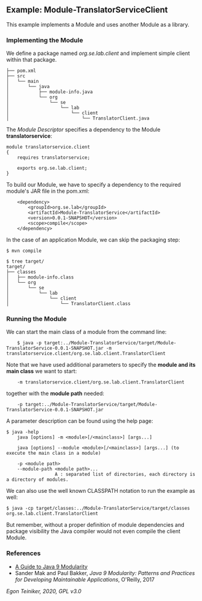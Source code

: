 ## Example: Module-TranslatorServiceClient

This example implements a Module and uses another Module as a library.

### Implementing the Module

We define a package named *org.se.lab.client* and implement simple client within that package.

```
├── pom.xml
├── src
│   └── main
│       └── java
│           ├── module-info.java
│           └── org
│               └── se
│                   └── lab
│                       └── client
│                           └── TranslatorClient.java

```

The *Module Descriptor* specifies a dependency to the Module **translatorservice**: 

```
module translatorservice.client
{
    requires translatorservice;

    exports org.se.lab.client;
}
```

To build our Module, we have to specify a dependency to the required module's JAR file in the pom.xml:
```
    <dependency>
        <groupId>org.se.lab</groupId>
        <artifactId>Module-TranslatorService</artifactId>
        <version>0.0.1-SNAPSHOT</version>
        <scope>compile</scope>
    </dependency>
```

In the case of an application Module, we can skip the packaging step:
```
$ mvn compile

$ tree target/
target/
├── classes
│   ├── module-info.class
│   └── org
│       └── se
│           └── lab
│               └── client
│                   └── TranslatorClient.class
```

### Running the Module

We can start the main class of a module from the command line:
```
    $ java -p target:../Module-TranslatorService/target/Module-TranslatorService-0.0.1-SNAPSHOT.jar -m translatorservice.client/org.se.lab.client.TranslatorClient
```

Note that we have used additional parameters to specify the **module and its main class** we want to start:
```
    -m translatorservice.client/org.se.lab.client.TranslatorClient
```
together with the **module path** needed:
```
    -p target:../Module-TranslatorService/target/Module-TranslatorService-0.0.1-SNAPSHOT.jar
```

A parameter description can be found using the help page: 
```
$ java -help
    java [options] -m <module>[/<mainclass>] [args...]
       
    java [options] --module <module>[/<mainclass>] [args...] (to execute the main class in a module)

    -p <module path>
    --module-path <module path>...
                  A : separated list of directories, each directory is a directory of modules.
```
   
We can also use the well known CLASSPATH notation to run the example as well:
```
$ java -cp target/classes:../Module-TranslatorService/target/classes  org.se.lab.client.TranslatorClient
```
But remember, without a proper definition of module dependencies and package visibility the Java compiler
would not even compile the client Module.   
    
### References

* [A Guide to Java 9 Modularity](https://www.baeldung.com/java-9-modularity)
* Sander Mak and Paul Bakker, *Java 9 Modularity: Patterns and Practices for Developing Maintainable Applications*, O'Reilly, 2017

*Egon Teiniker, 2020, GPL v3.0*
